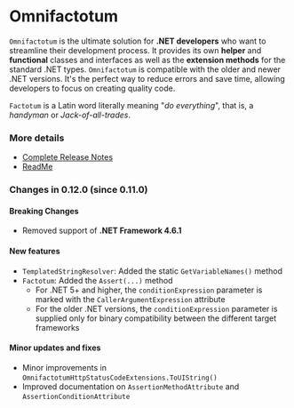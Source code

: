 ﻿# Omnifactotum

`Omnifactotum` is the ultimate solution for **.NET developers** who want to streamline their development process. It provides its own **helper** and **functional** classes and interfaces as well as the **extension methods** for the standard .NET types. `Omnifactotum` is compatible with the older and newer .NET versions. It's the perfect way to reduce errors and save time, allowing developers to focus on creating quality code.

`Factotum` is a Latin word literally meaning "*do everything*", that is, a *handyman* or *Jack-of-all-trades*.

### More details

- [Complete Release Notes](https://github.com/HarinezumiSama/Omnifactotum/blob/master/src/Omnifactotum.ReleaseNotes.md)
- [ReadMe](https://github.com/HarinezumiSama/Omnifactotum/blob/master/README.md)

### Changes in 0.12.0 (since 0.11.0)

#### Breaking Changes

- Removed support of **.NET Framework 4.6.1**

#### New features

- `TemplatedStringResolver`: Added the static `GetVariableNames()` method
- `Factotum`: Added the `Assert(...)` method
  - For .NET 5+ and higher, the `conditionExpression` parameter is marked with the `CallerArgumentExpression` attribute
  - For the older .NET versions, the `conditionExpression` parameter is supplied only for binary compatibility between the different target frameworks

#### Minor updates and fixes

- Minor improvements in `OmnifactotumHttpStatusCodeExtensions.ToUIString()`
- Improved documentation on `AssertionMethodAttribute` and `AssertionConditionAttribute`
